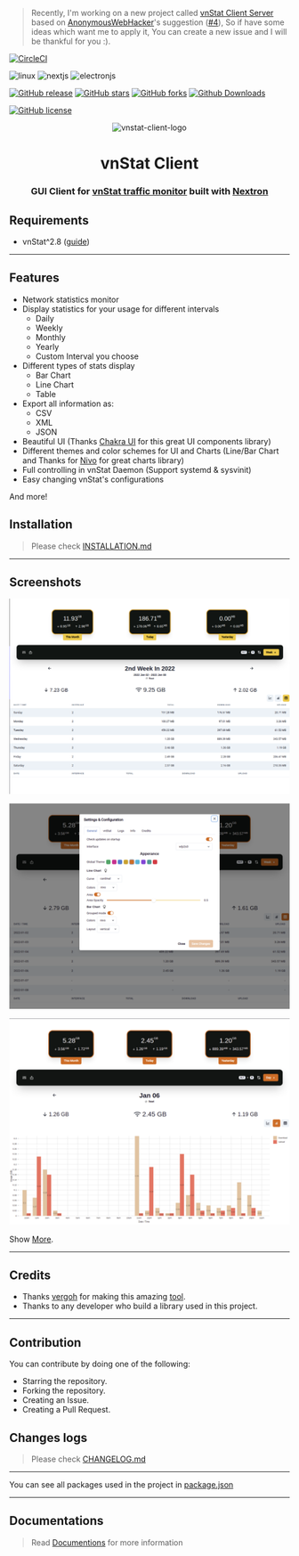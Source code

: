 > Recently, I'm working on a new project called [vnStat Client Server](https://github.com/Hulxv/vcs) based on [AnonymousWebHacker](https://github.com/AnonymousWebHacker)'s suggestion ([#4](https://github.com/Hulxv/vnstat-client/issues/4)), So if have some ideas which want me to apply it, You can create a new issue and I will be thankful for you :).

[![CircleCI](https://circleci.com/gh/Hulxv/vnstat-client.svg?style=svg)](https://circleci.com/gh/Hulxv/vnstat-client)

![linux](https://img.shields.io/badge/Linux-FCC624.svg?style=for-the-badge&logo=Linux&logoColor=black)
![nextjs](https://img.shields.io/badge/Next.js-000000.svg?style=for-the-badge&logo=next-dot-js&logoColor=white)
![electronjs](https://img.shields.io/badge/Electron-47848F.svg?style=for-the-badge&logo=Electron&logoColor=white)

[![GitHub release](https://img.shields.io/github/v/release/Hulxv/vnstat-client?style=for-the-badge)](https://github.com/Hulxv/vnstat-client/releases)
[![GitHub stars](https://img.shields.io/github/stars/Hulxv/vnstat-client?style=for-the-badge)](https://github.com/Hulxv/vnstat-client/stargazers)
[![GitHub forks](https://img.shields.io/github/forks/Hulxv/vnstat-client?style=for-the-badge)](https://github.com/Hulxv/vnstat-client/network)
[![Github Downloads](https://img.shields.io/github/downloads/Hulxv/vnstat-client/total.svg?style=for-the-badge)]()

[![GitHub license](https://img.shields.io/github/license/Hulxv/vnstat-client?style=for-the-badge)](https://github.com/Hulxv/vnstat-client/blob/main/LICENSE)

<div align='center'> <img src="resources/icons/512x512.png" alt="vnstat-client-logo" width="300" /> <h1 align='center'>vnStat Client</h1> </div>

<h3 align='center'> GUI Client for <a href='https://github.com/vergoh/vnstat'>vnStat traffic monitor</a> built with <a href='https://github.com/saltyshiomix/nextron/tree/v7.1.0'>Nextron</a> </h3>

## Requirements

- vnStat^2.8 ([guide](docs/vnstat-installation-guide.md))

---

## Features

- Network statistics monitor
- Display statistics for your usage for different intervals
  - Daily
  - Weekly
  - Monthly
  - Yearly
  - Custom Interval you choose
- Different types of stats display
  - Bar Chart
  - Line Chart
  - Table
- Export all information as:
  - CSV
  - XML
  - JSON
- Beautiful UI (Thanks [Chakra UI](https://chakra-ui.com/) for this great UI components library)
- Different themes and color schemes for UI and Charts (Line/Bar Chart and Thanks for [Nivo](https://nivo.rocks/) for great charts library)
- Full controlling in vnStat Daemon (Support systemd & sysvinit)
- Easy changing vnStat's configurations

And more!

## Installation

> Please check [INSTALLATION.md](./INSTALLATION.md)

---

## Screenshots

![Table](screenshots/2022-01-06-23-42-33.png)

![line chart](screenshots//2022-01-06-23-42-25.png)

![bar chart](screenshots/2022-01-06-23-42-50.png)

Show [More](screenshots).

---

## Credits

- Thanks [vergoh](https://github.com/vergoh) for making this amazing [tool](https://github.com/vergoh/vnstat).
- Thanks to any developer who build a library used in this project.

---

## Contribution

You can contribute by doing one of the following:

- Starring the repository.
- Forking the repository.
- Creating an Issue.
- Creating a Pull Request.

## Changes logs

> Please check [CHANGELOG.md](./CHANGELOG.md)

---

You can see all packages used in the project in [package.json](./package.json)

---

## Documentations

> Read [Documentions](docs/index.md) for more information
